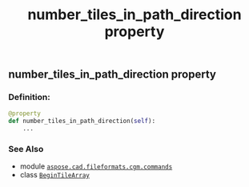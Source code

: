 ﻿---
title: number_tiles_in_path_direction property
second_title: Aspose.CAD for Python via .NET API References
description: 
type: docs
weight: 190
url: /python-net/aspose.cad.fileformats.cgm.commands/begintilearray/number_tiles_in_path_direction/
is_root: false
---

## number_tiles_in_path_direction property

### Definition:
```python
@property
def number_tiles_in_path_direction(self):
    ...
```

### See Also
* module [`aspose.cad.fileformats.cgm.commands`](../../)
* class [`BeginTileArray`](/cad/python-net/aspose.cad.fileformats.cgm.commands/begintilearray)
